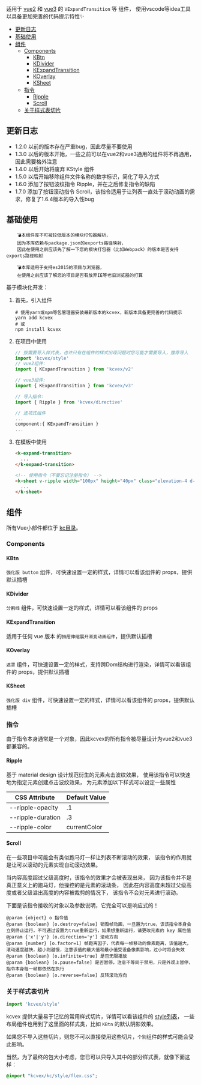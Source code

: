 适用于 [vue2](https://v2.vuejs.org/) 和 [vue3](https://vuejs.org/) 的 `VExpandTransition` 等 组件，
使用vscode等idea工具以具备更加完善的代码提示特性✨

<!-- TOC -->
  * [更新日志](#更新日志)
  * [基础使用](#基础使用)
  * [组件](#组件)
    * [Components](#components)
      * [KBtn](#kbtn)
      * [KDivider](#kdivider)
      * [KExpandTransition](#kexpandtransition)
      * [KOverlay](#koverlay)
      * [KSheet](#ksheet)
    * [指令](#指令)
      * [Ripple](#ripple)
      * [Scroll](#scroll)
    * [关于样式表切片](#关于样式表切片)
<!-- TOC -->

## 更新日志

- 1.2.0 以前的版本存在严重bug，因此尽量不要使用
- 1.3.0 以后的版本开始，一些之前可以在vue2和vue3通用的组件将不再通用，因此需要格外注意
- 1.4.0 以后开始将废弃 KStyle 组件
- 1.5.0 以后开始移除组件文件名称的数字标识，简化了导入方式
- 1.6.0 添加了按钮波纹指令 Ripple，并在之后修复指令的缺陷
- 1.7.0 添加了按钮滚动指令 Scroll，该指令适用于让列表一直处于滚动动画的需求，修复了1.6.4版本的导入性bug

## 基础使用

        💣本组件库不可被较低版本的模块打包器解析，
        因为本库依赖与package.json的exports路径映射，
        因此在使用之前应该先了解一下您的模块打包器（比如Webpack）的版本是否支持exports路径映射

        💣本库适用于支持es2015的项目与浏览器，
        在使用之前应该了解您的项目是否有放弃IE等老旧浏览器的打算

基于模块化开发：

1. 首先，引入组件
   ```shell
   # 使用yarn或npm等包管理器安装最新版本的kcvex，新版本具备更完善的代码提示
   yarn add kcvex
   # 或
   npm install kcvex
   ```
2. 在项目中使用
   ```javascript
   // 按需要导入样式表，也许只有在组件的样式出现问题时您可能才需要导入，推荐导入
   import 'kcvex/style'
   // vue2组件:
   import { KExpandTransition } from 'kcvex/v2'
   
   // vue3组件:
   import { KExpandTransition } from 'kcvex/v3'
   
   // 导入指令:
   import { Ripple } from 'kcvex/directive'
   ```
   ```javascript
   // 选项式组件
   ...
   component:{ KExpandTransition }
   ...
   ```
2. 在模板中使用
   ```html
   <k-expand-transition>
     ...
   </k-expand-transition>
   
   <!-- 使用指令（不要忘记注册指令） -->
   <k-sheet v-ripple width="100px" height="40px" class="elevation-4 d-flex align-ct justify-ct">
     ...
   </k-sheet>
   ```

## 组件

所有Vue小部件都位于 [kc目录](./kc/)。

### Components

#### KBtn

`强化版 button` 组件，可快速设置一定的样式，详情可以看该组件的 props，提供默认插槽

#### KDivider

`分割线` 组件，可快速设置一定的样式，详情可以看该组件的 props

#### KExpandTransition

适用于任何 vue 版本 的`抽屉伸缩展开渐变动画组件`，提供默认插槽

#### KOverlay

`遮罩` 组件，可快速设置一定的样式，支持跨Dom结构进行渲染，详情可以看该组件的 props，提供默认插槽

#### KSheet

`强化版 div` 组件，可快速设置一定的样式，详情可以看该组件的 props，提供默认插槽

### 指令

由于指令本身通常是一个对象，因此kcvex的所有指令被尽量设计为vue2和vue3都兼容的。

#### Ripple


基于 material design 设计规范衍生的元素点击波纹效果，
使用该指令可以快速地为指定元素创建点击波纹效果，
为元素添加以下样式可以设定一些属性

| CSS Attribute     | Default Value |
|-------------------|---------------|
| --ripple-opacity  | .1            |
| --ripple-duration | .3            |
| --ripple-color    | currentColor  |

#### Scroll

在一些项目中可能会有类似跑马灯一样让列表不断滚动的效果，
该指令的作用就是让可以滚动的元素实现自动滚动效果。

当内容高度超过父级高度时，该指令的效果才会被表现出来，
因为该指令并不是真正意义上的跑马灯，他操控的是元素的滚动条，
因此在内容高度未超过父级高度或者父级溢出高度的内容被裁剪的情况下，
该指令不会对元素进行滚动。

下面是该指令接收的对象以及参数说明，它完全可以是响应式的！

```textmate
@param {object} o 指令值
@param {boolean} [o.destroy=false] 销毁帧动画，一旦置为true，该该指令本身会立刻终止运行，不可通过设置为true重新运行，如果想重新运行，请更改元素的 key 属性值
@param {'x'|'y'} [o.direction='y'] 滚动方向
@param {number} [o.factor=1] 帧距离因子，代表每一帧移动的像素距离，该值越大，滚动速度越快，越小则越慢，注意该值的最大值和最小值受设备像素影响，过小时将会失效
@param {boolean} [o.infinite=true] 是否无限播放
@param {boolean} [o.pause=false] 是否暂停，注意不等同于禁用，只是外观上暂停，指令本身每一帧都依然在执行
@param {boolean} [o.reverse=false] 反转滚动方向
```

### 关于样式表切片

```js
import 'kcvex/style'
```

kcvex 提供大量易于记忆的常用样式切片，详情可以看该组件的 [style列表](./kc/style.js)，
一些布局组件也用到了这里面的样式类，比如 `KBtn` 的默认阴影效果。

如果您不导入这些切片，则您不可以直接使用这些切片，`个别`组件的样式可能会受此影响。

当然，为了最终的包大小考虑，您已可以只导入其中的部分样式表，就像下面这样：

```css
@import "kcvex/kc/style/flex.css";
```

